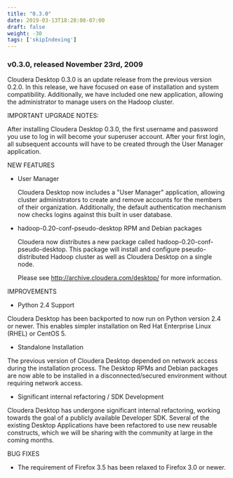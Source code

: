 ```yaml
---
title: "0.3.0"
date: 2019-03-13T18:28:08-07:00
draft: false
weight: -30
tags: ['skipIndexing']
---
```


### v0.3.0, released November 23rd, 2009

Cloudera Desktop 0.3.0 is an update release from the previous version 0.2.0.
In this release, we have focused on ease of installation and system
compatibility. Additionally, we have included one new application, allowing the
administrator to manage users on the Hadoop cluster.

IMPORTANT UPGRADE NOTES:

After installing Cloudera Desktop 0.3.0, the first username and password you
use to log in will become your superuser account. After your first login, all
subsequent accounts will have to be created through the User Manager
application.


NEW FEATURES

- User Manager

  Cloudera Desktop now includes a "User Manager" application, allowing cluster
  administrators to create and remove accounts for the members of their
  organization. Additionally, the default authentication mechanism now checks
  logins against this built in user database.
  
- hadoop-0.20-conf-pseudo-desktop RPM and Debian packages

  Cloudera now distributes a new package called
  hadoop-0.20-conf-pseudo-desktop. This package will install and configure
  pseudo-distributed Hadoop cluster as well as Cloudera Desktop on a single
  node.

  Please see http://archive.cloudera.com/desktop/ for more information.


IMPROVEMENTS

- Python 2.4 Support

Cloudera Desktop has been backported to now run on Python version 2.4 or newer.
This enables simpler installation on Red Hat Enterprise Linux (RHEL) or CentOS 5.

- Standalone Installation

The previous version of Cloudera Desktop depended on network access during the
installation process. The Desktop RPMs and Debian packages are now able to be
installed in a disconnected/secured environment without requiring network
access.

- Significant internal refactoring / SDK Development

Cloudera Desktop has undergone significant internal refactoring, working towards
the goal of a publicly available Developer SDK. Several of the existing
Desktop Applications have been refactored to use new reusable constructs, which
we will be sharing with the community at large in the coming months.


BUG FIXES

- The requirement of Firefox 3.5 has been relaxed to Firefox 3.0 or newer.
